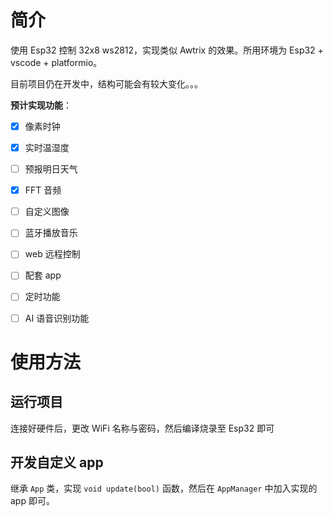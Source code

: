 # 简介
使用 Esp32 控制 32x8 ws2812，实现类似 Awtrix 的效果。所用环境为 Esp32 + vscode + platformio。

目前项目仍在开发中，结构可能会有较大变化。。。

**预计实现功能**：
+ [x] 像素时钟
+ [x] 实时温湿度
+ [ ] 预报明日天气
+ [x] FFT 音频
+ [ ] 自定义图像
+ [ ] 蓝牙播放音乐
+ [ ] web 远程控制
+ [ ] 配套 app
+ [ ] 定时功能
+ [ ] AI 语音识别功能



# 使用方法
## 运行项目
连接好硬件后，更改 WiFi 名称与密码，然后编译烧录至 Esp32 即可

## 开发自定义 app
继承 `App` 类，实现 `void update(bool)` 函数，然后在 `AppManager` 中加入实现的 app 即可。
